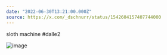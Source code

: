 ```yaml
---
date: "2022-06-30T13:21:00.000Z"
source: https://x.com/_dschnurr/status/1542604157407744000
---
```


sloth machine #dalle2

![image](/static/2022-06-30-13-21-1542604157407744000-0.jpg)